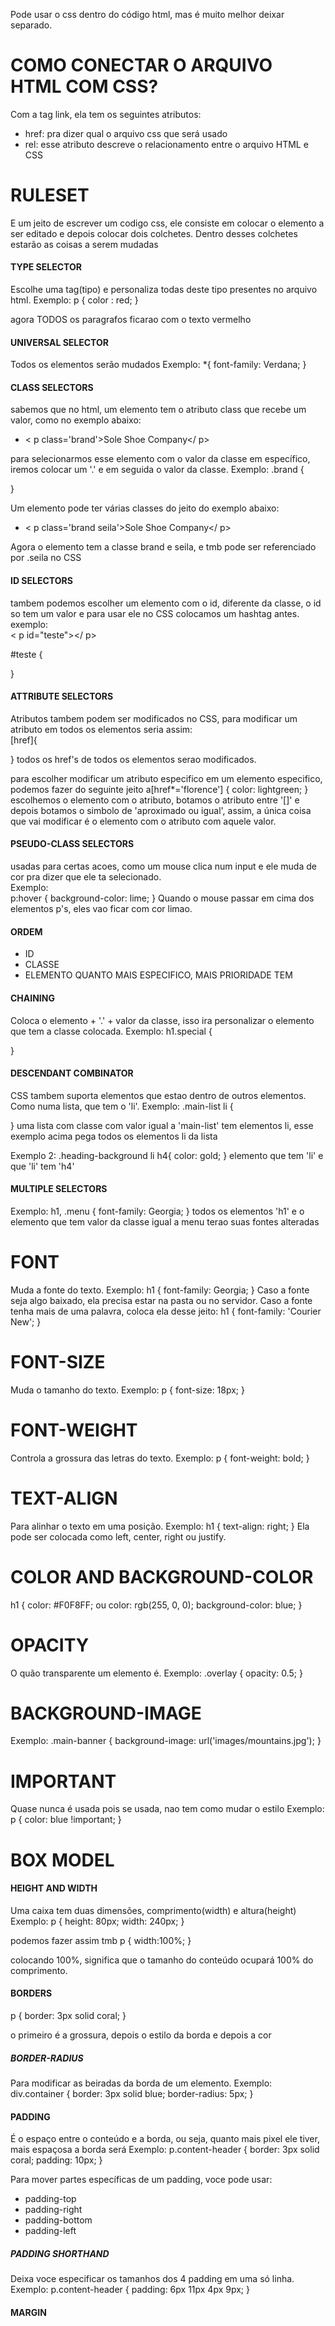 Pode usar o css dentro do código html, mas é muito melhor deixar separado.

# COMO CONECTAR O ARQUIVO HTML COM CSS?
Com a tag link, ela tem os seguintes atributos:
- href: pra dizer qual o arquivo css que será usado
- rel: esse atributo descreve o relacionamento entre o arquivo HTML e CSS

# RULESET
E um jeito de escrever um codigo css, ele consiste em colocar o elemento a ser editado e depois colocar dois colchetes.
Dentro desses colchetes estarão as coisas a serem mudadas
#### TYPE SELECTOR
Escolhe uma tag(tipo) e personaliza todas deste tipo presentes no arquivo html.
Exemplo:
p {
    color : red;
}

agora TODOS os paragrafos ficarao com o texto vermelho

#### UNIVERSAL SELECTOR
Todos os elementos serão mudados
Exemplo:
*{
    font-family: Verdana;
}

#### CLASS SELECTORS
sabemos que no html, um elemento tem o atributo class que recebe um valor, como no exemplo abaixo:
- < p class='brand'>Sole Shoe Company</ p>

para selecionarmos esse elemento com o valor da classe em específico, iremos colocar um '.' e em seguida o valor da classe.
Exemplo:
.brand {

}

Um elemento pode ter várias classes do jeito do exemplo abaixo:
- < p class='brand seila'>Sole Shoe Company</ p>

Agora o elemento tem a classe brand e seila, e tmb pode ser referenciado por .seila no CSS

#### ID SELECTORS
tambem podemos escolher um elemento com o id, diferente da classe, o id so tem um valor e para usar ele no CSS colocamos
um hashtag antes.\
exemplo:\
< p id="teste"></ p>

#teste {

}

#### ATTRIBUTE SELECTORS
Atributos tambem podem ser modificados no CSS, para modificar um atributo em todos os elementos seria assim:\
[href]{

}
todos os href's de todos os elementos serao modificados.

para escolher modificar um atributo especifico em um elemento especifico, podemos fazer do seguinte jeito
a[href*='florence'] {
  color: lightgreen;
}
escolhemos o elemento com o atributo, botamos o atributo entre '[]' e depois botamos o simbolo de 'aproximado ou igual', assim, a única coisa
que vai modificar é o elemento com o atributo com aquele valor.

#### PSEUDO-CLASS SELECTORS
usadas para certas acoes, como um mouse clica num input e ele muda de cor pra dizer que ele ta selecionado.\
Exemplo:\
p:hover {
  background-color: lime;
}
Quando o mouse passar em cima dos elementos p's, eles vao ficar com cor limao.

#### ORDEM
- ID
- CLASSE
- ELEMENTO
QUANTO MAIS ESPECIFICO, MAIS PRIORIDADE TEM

#### CHAINING
Coloca o elemento + '.' + valor da classe, isso ira personalizar o elemento que tem a classe colocada.
Exemplo:
h1.special {

}

#### DESCENDANT COMBINATOR
CSS tambem suporta elementos que estao dentro de outros elementos. Como numa lista, que tem o 'li'.
Exemplo:
.main-list li {

}
uma lista com classe com valor igual a 'main-list' tem elementos li, esse exemplo acima pega todos os elementos li da lista

Exemplo 2:
.heading-background li h4{
  color: gold;
}
elemento que tem 'li' e que 'li' tem 'h4'

#### MULTIPLE SELECTORS
Exemplo:
h1, 
.menu {
  font-family: Georgia;
}
todos os elementos 'h1' e o elemento que tem valor da classe igual a menu terao suas fontes alteradas

# FONT
Muda a fonte do texto.
Exemplo:
h1 {
  font-family: Georgia;
}
Caso a fonte seja algo baixado, ela precisa estar na pasta ou no servidor.
Caso a fonte tenha mais de uma palavra, coloca ela desse jeito:
h1 {
  font-family: 'Courier New';
}

# FONT-SIZE
Muda o tamanho do texto.
Exemplo:
p {
  font-size: 18px;
}

# FONT-WEIGHT
Controla a grossura das letras do texto.
Exemplo:
p {
  font-weight: bold;
}

# TEXT-ALIGN
Para alinhar o texto em uma posição.
Exemplo:
h1 {
  text-align: right;
}
Ela pode ser colocada como left, center, right ou justify.

# COLOR AND BACKGROUND-COLOR
h1 {
  color: #F0F8FF; ou color: rgb(255, 0, 0);
  background-color: blue;
}

# OPACITY
O quão transparente um elemento é.
Exemplo:
.overlay {
  opacity: 0.5;
}

# BACKGROUND-IMAGE
Exemplo:
.main-banner {
  background-image: url('images/mountains.jpg');
}

# IMPORTANT
Quase nunca é usada pois se usada, nao tem como mudar o estilo
Exemplo:
p {
  color: blue !important;
}

# BOX MODEL
#### HEIGHT AND WIDTH
Uma caixa tem duas dimensões, comprimento(width) e altura(height)
Exemplo:
p {
  height: 80px;
  width: 240px;
}

podemos fazer assim tmb
p {
  width:100%;
}

colocando 100%, significa que o tamanho do conteúdo ocupará 100% do comprimento.

#### BORDERS
p {
  border: 3px solid coral;
}

o primeiro é a grossura, depois o estilo da borda e depois a cor

##### BORDER-RADIUS
Para modificar as beiradas da borda de um elemento.
Exemplo:
div.container {
  border: 3px solid blue;
  border-radius: 5px;
}

#### PADDING
É o espaço entre o conteúdo e a borda, ou seja, quanto mais pixel ele tiver, mais espaçosa a borda será
Exemplo:
p.content-header {
  border: 3px solid coral;
  padding: 10px;
}

Para mover partes específicas de um padding, voce pode usar:
- padding-top
- padding-right
- padding-bottom
- padding-left

##### PADDING SHORTHAND
Deixa voce especificar os tamanhos dos 4 padding em uma só linha.
Exemplo:
p.content-header {
  padding: 6px 11px 4px 9px;
}

#### MARGIN